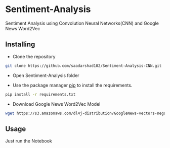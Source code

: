 # Sentiment-Analysis
Sentiment Analysis using Convolution Neural Networks(CNN) and Google News Word2Vec

## Installing
* Clone the repository

```bash
git clone https://github.com/saadarshad102/Sentiment-Analysis-CNN.git
```

* Open Sentiment-Analysis folder

* Use the package manager [pip](https://pip.pypa.io/en/stable/) to install the requirements.

```bash
pip install -r requirements.txt
```

* Download Google News Word2Vec Model

```bash
wget https://s3.amazonaws.com/dl4j-distribution/GoogleNews-vectors-negative300.bin.gz
```

## Usage
Just run the Notebook

